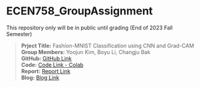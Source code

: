 # ECEN758_GroupAssignment
This repository only will be in public until grading (End of 2023 Fall Semester)
</br>
> **Prject Title:** Fashion-MNIST Classification using CNN and Grad-CAM </br>
> **Group Members:** Yoojun Kim, Boyu Li, Changju Bak </br>
> **GitHub:** [GitHub Link](https://github.com/yoojunT/ECEN758_GroupAssignment) </br>
> **Code:** [Code Link - Colab](https://github.com/yoojunT/ECEN758_GroupAssignment) </br>
> **Report:** [Report Link](www.rsearch.com) </br>
> **Blog:** [Blog Link](www.rsearch.com) </br>
